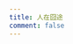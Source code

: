 ```yaml
---
title: 人在囧途
comment: false
---
```


<NotionVideo block_id="7153fb8a-47cd-4b8d-aa59-94c1c005b5f5" />

